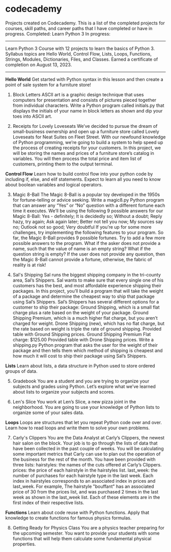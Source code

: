 # codecademy
Projects created on Codecademy. This is a list of the completed projects for courses, skill paths, and career paths that I have completed or have in progress.
Completed: Learn Python 3
In progress:

*******************************
Learn Python 3
Course with 12 projects to learn the basics of Python 3. 
Syllabus topics are Hello World, Control Flow, Lists, Loops, Functions, Strings, Modules, Dictionaries, Files, and Classes.
Earned a certificate of completion on August 13, 2023.
*******************************

**Hello World**
Get started with Python syntax in this lesson and then create a point of sale system for a furniture store!

1. Block Letters
ASCII art is a graphic design technique that uses computers for presentation and consists of pictures pieced together from individual characters.
Write a Python program called initials.py that displays the initials of your name in block letters as shown and dip your toes into ASCII art.

2. Receipts for Lovely Loveseats
We’ve decided to pursue the dream of small-business ownership and open up a furniture store called Lovely Loveseats for Neat Suites on Fleet Street. With our newfound knowledge of Python programming, we’re going to build a system to help speed up the process of creating receipts for your customers.
In this project, we will be storing the names and prices of a furniture store’s catalog in variables. You will then process the total price and item list of customers, printing them to the output terminal.

**Control Flow**
Learn how to build control flow into your python code by including if, else, and elif statements. Expect to learn all you need to know about boolean variables and logical operators.

3. Magic 8-Ball
The Magic 8-Ball is a popular toy developed in the 1950s for fortune-telling or advice seeking.
Write a magic8.py Python program that can answer any “Yes” or “No” question with a different fortune each time it executes.
We’ll be using the following 9 possible answers for our Magic 8-Ball:
Yes - definitely; It is decidedly so; Without a doubt; Reply hazy, try again; Ask again later; Better not tell you now; My sources say no; Outlook not so good; Very doubtful
If you’re up for some more challenges, try implementing the following features to your program.
So far, the Magic 8-Ball provides 9 possible fortunes. Try to add a few more possible answers to the program.
What if the asker does not provide a name, such that the value of name is an empty string?
What if the question string is empty? If the user does not provide any question, then the Magic 8-Ball cannot provide a fortune, otherwise, the fabric of reality is at risk!

4. Sal's Shipping
Sal runs the biggest shipping company in the tri-county area, Sal’s Shippers. Sal wants to make sure that every single one of his customers has the best, and most affordable experience shipping their packages.
In this project, you’ll build a program that will take the weight of a package and determine the cheapest way to ship that package using Sal’s Shippers.
Sal’s Shippers has several different options for a customer to ship their package:
Ground Shipping, which is a small flat charge plus a rate based on the weight of your package.
Ground Shipping Premium, which is a much higher flat charge, but you aren’t charged for weight.
Drone Shipping (new), which has no flat charge, but the rate based on weight is triple the rate of ground shipping.
Provided table with Ground Shipping prices.
Ground Shipping Premium Flat charge: $125.00
Provided table with Drone Shipping prices.
Write a shipping.py Python program that asks the user for the weight of their package and then tells them which method of shipping is cheapest and how much it will cost to ship their package using Sal’s Shippers.

**Lists**
Learn about lists, a data structure in Python used to store ordered groups of data.

5. Gradebook
You are a student and you are trying to organize your subjects and grades using Python. Let’s explore what we’ve learned about lists to organize your subjects and scores.

6. Len's Slice
You work at Len’s Slice, a new pizza joint in the neighborhood. You are going to use your knowledge of Python lists to organize some of your sales data.

**Loops**
Loops are structures that let you repeat Python code over and over. Learn how to read loops and write them to solve your own problems.

7. Carly's Clippers
You are the Data Analyst at Carly’s Clippers, the newest hair salon on the block. Your job is to go through the lists of data that have been collected in the past couple of weeks. You will be calculating some important metrics that Carly can use to plan out the operation of the business for the rest of the month.
You have been provided with three lists:
hairstyles: the names of the cuts offered at Carly’s Clippers.
prices: the price of each hairstyle in the hairstyles list.
last_week: the number of purchases for each hairstyle type in the last week.
Each index in hairstyles corresponds to an associated index in prices and last_week.
For example, The hairstyle "bouffant" has an associated price of 30 from the prices list, and was purchased 2 times in the last week as shown in the last_week list. Each of these elements are in the first index of their respective lists.

**Functions**
Learn about code reuse with Python functions. Apply that knowledge to create functions for famous physics formulas.

8. Getting Ready for Physics Class
You are a physics teacher preparing for the upcoming semester. You want to provide your students with some functions that will help them calculate some fundamental physical properties.